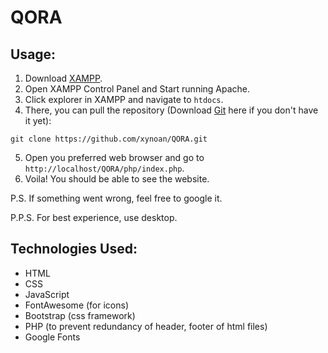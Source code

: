 # QORA
## Usage:
1. Download [XAMPP](https://www.apachefriends.org/).
2. Open XAMPP Control Panel and Start running Apache.
3. Click explorer in XAMPP and navigate to `htdocs`.
4. There, you can pull the repository (Download [Git](https://git-scm.com/downloads) here if you don't have it yet):
```
git clone https://github.com/xynoan/QORA.git
```
5. Open you preferred web browser and go to `http://localhost/QORA/php/index.php`.
6. Voila! You should be able to see the website.

P.S. If something went wrong, feel free to google it.

P.P.S. For best experience, use desktop.
## Technologies Used:
- HTML
- CSS
- JavaScript
- FontAwesome (for icons)
- Bootstrap (css framework)
- PHP (to prevent redundancy of header, footer of html files)
- Google Fonts
